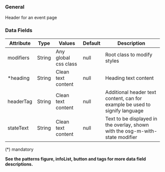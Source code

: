 ### General
Header for an event page

### Data Fields
| Attribute | Type | Values | Default | Description |
|---|---|---|---|---|
| modifiers | String | Any global css class | null | Root class to modify styles |
| *heading | String | Clean text content | null | Heading text content |
| headerTag | String | Clean text content | null | Additional header text content, can for example be used to signify language |
| stateText | String | Clean text content | null | Text to be displayed in the overlay, shown with the osg-m-with-state modifier |

(*) mandatory

**See the patterns figure, infoList, button and tags for more data field descriptions.**
